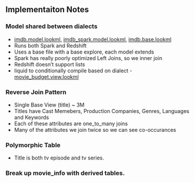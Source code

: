 ## Implementaiton Notes

### Model shared between dialects 
  * [imdb.model.lookml](imdb.model.lookml), [imdb_spark.model.lookml](imdb_spark.model.lookml), [imdb.base.lookml](imdb.base.lookml) 
* Runs both Spark and Redshift
* Uses a base file with a base explore, each model extends 
* Spark has really poorly optimized Left Joins, so we inner join
* Redshift doesn’t support lists
* liquid to conditionally compile based on dialect - [movie_budget.view.lookml](movie_budget.view.lookml)


### Reverse Join Pattern
* Single Base View (title) ~ 3M 
* Titles have Cast Memebers, Production Companies, Genres, Languages and Keywords
* Each of these attributes are one_to_many joins
* Many of the attributes we join twice so we can see co-occurances


### Polymorphic Table 
* Title is both tv episode and tv series.

### Break up movie_info with derived tables.


